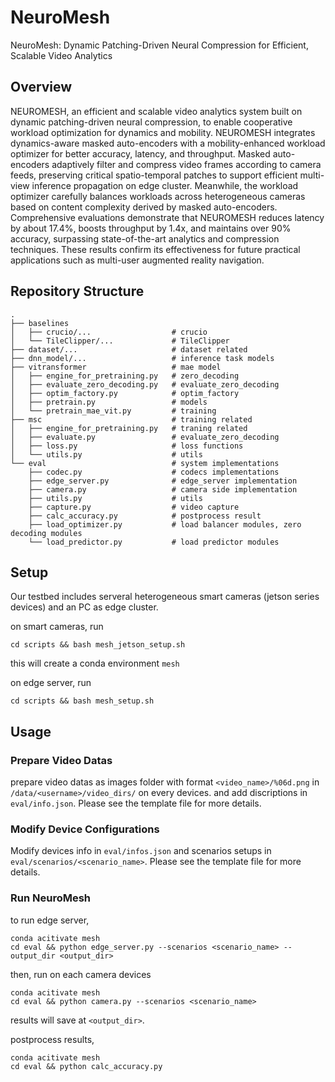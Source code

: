 # NeuroMesh

NeuroMesh: Dynamic Patching-Driven Neural Compression for Efficient, Scalable Video Analytics

## Overview

NEUROMESH, an efficient and scalable video analytics system built on dynamic patching-driven neural compression, to enable cooperative workload
optimization for dynamics and mobility. NEUROMESH integrates dynamics-aware masked auto-encoders with a mobility-enhanced workload optimizer for better accuracy, latency, and
throughput. Masked auto-encoders adaptively filter and compress video frames according to camera feeds, preserving critical spatio-temporal patches to support efficient multi-view inference propagation on edge cluster. Meanwhile, the workload optimizer carefully balances workloads across heterogeneous cameras based on content complexity derived by
masked auto-encoders. Comprehensive evaluations demonstrate that NEUROMESH reduces latency by about 17.4%, boosts throughput by 1.4x, and maintains over 90% accuracy, surpassing state-of-the-art analytics and compression techniques. These results confirm its effectiveness for future practical applications such as multi-user augmented reality
navigation.

## Repository Structure

```
.
├── baselines
│   ├── crucio/...                  # crucio
│   └── TileClipper/...             # TileClipper
├── dataset/...                     # dataset related
├── dnn_model/...                   # inference task models
├── vitransformer                   # mae model
│   ├── engine_for_pretraining.py   # zero_decoding
│   ├── evaluate_zero_decoding.py   # evaluate_zero_decoding
│   ├── optim_factory.py            # optim_factory
│   ├── pretrain.py                 # models
│   └── pretrain_mae_vit.py         # training
├── msc                             # training related
│   ├── engine_for_pretraining.py   # traning related
│   ├── evaluate.py                 # evaluate_zero_decoding
│   ├── loss.py                     # loss functions 
│   └── utils.py                    # utils
└── eval                            # system implementations
    ├── codec.py                    # codecs implementations
    ├── edge_server.py              # edge_server implementation
    ├── camera.py                   # camera side implementation
    ├── utils.py                    # utils
    ├── capture.py                  # video capture
    ├── calc_accuracy.py            # postprocess result
    ├── load_optimizer.py           # load balancer modules, zero decoding modules
    └── load_predictor.py           # load predictor modules
```

## Setup

Our testbed includes serveral heterogeneous smart cameras (jetson series devices) and an PC as edge cluster.

on smart cameras, run

```
cd scripts && bash mesh_jetson_setup.sh 
```
this will create a conda environment `mesh`

on edge server, run

```
cd scripts && bash mesh_setup.sh 
```

## Usage

### Prepare Video Datas

prepare video datas as images folder with format `<video_name>/%06d.png` in `/data/<username>/video_dirs/` on every devices. and add discriptions in `eval/info.json`. Please see the template file for more details.

### Modify Device Configurations

Modify devices info in `eval/infos.json` and scenarios setups in `eval/scenarios/<scenario_name>`. Please see the template file for more details.

### Run NeuroMesh

to run edge server,

```
conda acitivate mesh
cd eval && python edge_server.py --scenarios <scenario_name> --output_dir <output_dir> 
```

then, run on each camera devices

```
conda acitivate mesh
cd eval && python camera.py --scenarios <scenario_name>
```

results will save at `<output_dir>`.

postprocess results,

```
conda acitivate mesh
cd eval && python calc_accuracy.py
```





